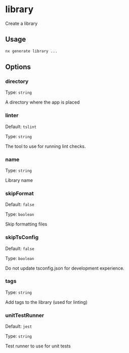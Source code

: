 # library

Create a library

## Usage

```bash
nx generate library ...

```

## Options

### directory

Type: `string`

A directory where the app is placed

### linter

Default: `tslint`

Type: `string`

The tool to use for running lint checks.

### name

Type: `string`

Library name

### skipFormat

Default: `false`

Type: `boolean`

Skip formatting files

### skipTsConfig

Default: `false`

Type: `boolean`

Do not update tsconfig.json for development experience.

### tags

Type: `string`

Add tags to the library (used for linting)

### unitTestRunner

Default: `jest`

Type: `string`

Test runner to use for unit tests
